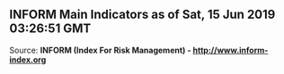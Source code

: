 ## INFORM Main Indicators as of Sat, 15 Jun 2019 03:26:51 GMT

Source: **INFORM (Index For Risk Management) - http://www.inform-index.org**